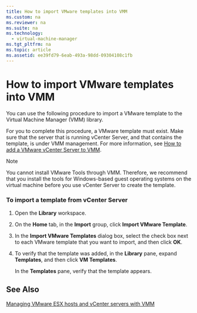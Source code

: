 ```yaml
---
title: How to import VMware templates into VMM
ms.custom: na
ms.reviewer: na
ms.suite: na
ms.technology: 
  - virtual-machine-manager
ms.tgt_pltfrm: na
ms.topic: article
ms.assetid: ee39fd79-6eab-493a-98dd-09304108c1fb
---
```

# How to import VMware templates into VMM
You can use the following procedure to import a VMware template to the Virtual Machine Manager (VMM) library.

For you to complete this procedure, a VMware template must exist. Make sure that the server that is running vCenter Server, and that contains the template, is under VMM management. For more information, see [How to add a VMware vCenter Server to VMM](How-to-add-a-VMware-vCenter-Server-to-VMM.md).

> [!NOTE]
> You cannot install VMware Tools through VMM. Therefore, we recommend that you install the tools for Windows-based guest operating systems on the virtual machine before you use vCenter Server to create the template.

### To import a template from vCenter Server

1.  Open the **Library** workspace.

2.  On the **Home** tab, in the **Import** group, click **Import VMware Template**.

3.  In the **Import VMware Templates** dialog box, select the check box next to each VMware template that you want to import, and then click **OK**.

4.  To verify that the template was added, in the **Library** pane, expand **Templates**, and then click **VM Templates**.

    In the **Templates** pane, verify that the template appears.

## See Also
[Managing VMware ESX hosts and vCenter servers with VMM](Managing-VMware-ESX-hosts-and-vCenter-servers-with-VMM.md)


